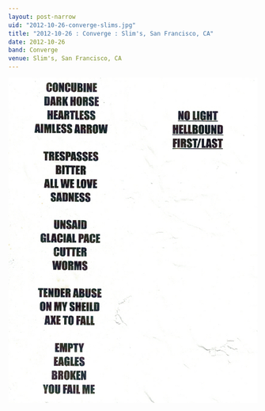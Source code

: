 ```yaml
---
layout: post-narrow
uid: "2012-10-26-converge-slims.jpg"
title: "2012-10-26 : Converge : Slim's, San Francisco, CA"
date: 2012-10-26
band: Converge
venue: Slim's, San Francisco, CA
---
```


<div class="showcase">
  <img src="/img/2012/10/20121026-Converge-Slims.jpg" alt="2012-10-26-converge-slims.jpg">
</div>
